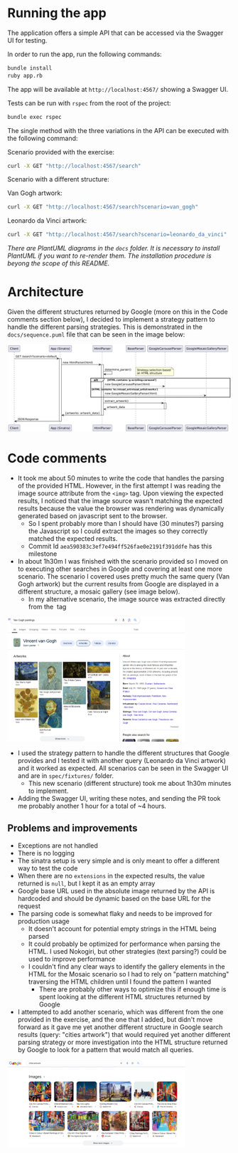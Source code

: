 # Running the app

The application offers a simple API that can be accessed via the Swagger UI for testing.

In order to run the app, run the following commands:

```sh
bundle install
ruby app.rb
```

The app will be available at `http://localhost:4567/` showing a Swagger UI.

Tests can be run with `rspec` from the root of the project:

```sh
bundle exec rspec
```

The single method with the three variations in the API can be executed with the following command:

Scenario provided with the exercise:

```sh
curl -X GET "http://localhost:4567/search"
```

Scenario with a different structure:

Van Gogh artwork:

```sh
curl -X GET "http://localhost:4567/search?scenario=van_gogh"
```

Leonardo da Vinci artwork:

```sh
curl -X GET "http://localhost:4567/search?scenario=leonardo_da_vinci"
```

*There are PlantUML diagrams in the `docs` folder. It is necessary to install PlantUML if you want to re-render them. The installation procedure is beyong the scope of this README.*

# Architecture

Given the different structures returned by Google (more on this in the Code comments section below), I decided to implement a strategy pattern to handle the different parsing strategies. This is demonstrated in the `docs/sequence.puml` file that can be seen in the image below:

![Sequence diagram](docs/sequence.png)

# Code comments

- It took me about 50 minutes to write the code that handles the parsing of the provided HTML. However, in the first attempt I was reading the image source attribute from the `<img>` tag. Upon viewing the expected results, I noticed that the image source wasn't matching the expected results because the value the browser was rendering was dynamically generated based on javascript sent to the browser.
    - So I spent probably more than I should have (30 minutes?) parsing the Javascript so I could extract the images so they correctly matched the expected results.
    - Commit Id `aea590383c3ef7e494ff526fae0e2191f391ddfe` has this milestone
- In about 1h30m I was finished with the scenario provided so I moved on to executing other searches in Google and covering at least one more scenario. The scenario I covered uses pretty much the same query (Van Gogh artwork) but the current results from Google are displayed in a different structure, a mosaic gallery (see image below).
    - In my alternative scenario, the image source was extracted directly from the <img> tag

<img src="docs/mosaic.png" width="400">

- I used the strategy pattern to handle the different structures that Google provides and I tested it with another query (Leonardo da Vinci artwork) and it worked as expected. All scenarios can be seen in the Swagger UI and are in `spec/fixtures/` folder.
    - This new scenario (different structure) took me about 1h30m minutes to implement.
- Adding the Swagger UI, writing these notes, and sending the PR took me probably another 1 hour for a total of ~4 hours.

## Problems and improvements

- Exceptions are not handled
- There is no logging
- The sinatra setup is very simple and is only meant to offer a different way to test the code
- When there are no `extensions` in the expected results, the value returned is `null`, but I kept it as an empty array
- Google base URL used in the absolute image returned by the API is hardcoded and should be dynamic based on the base URL for the request
- The parsing code is somewhat flaky and needs to be improved for production usage
    - It doesn't account for potential empty strings in the HTML being parsed
    - It could probably be optimized for performance when parsing the HTML. I used Nokogiri, but other strategies (text parsing?) could be used to improve performance
    - I couldn't find any clear ways to identify the gallery elements in the HTML for the Mosaic scenario so I had to rely on "pattern matching" traversing the HTML children until I found the pattern I wanted
        - There are probably other ways to optimize this if enough time is spent looking at the different HTML structures returned by Google
- I attempted to add another scenario, which was different from the one provided in the exercise, and the one that I added, but didn't move forward as it gave me yet another different structure in Google search results (query: "cities artwork") that would required yet another different parsing strategy or more investigation into the HTML structure returned by Google to look for a pattern that would match all queries.

<img src="docs/cities.png" width="400">
